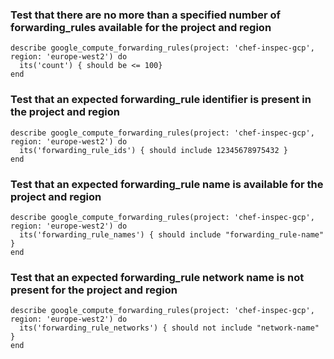 ### Test that there are no more than a specified number of forwarding_rules available for the project and region

    describe google_compute_forwarding_rules(project: 'chef-inspec-gcp', region: 'europe-west2') do
      its('count') { should be <= 100}
    end

### Test that an expected forwarding_rule identifier is present in the project and region

    describe google_compute_forwarding_rules(project: 'chef-inspec-gcp', region: 'europe-west2') do
      its('forwarding_rule_ids') { should include 12345678975432 }
    end


### Test that an expected forwarding_rule name is available for the project and region

    describe google_compute_forwarding_rules(project: 'chef-inspec-gcp', region: 'europe-west2') do
      its('forwarding_rule_names') { should include "forwarding_rule-name" }
    end

### Test that an expected forwarding_rule network name is not present for the project and region

    describe google_compute_forwarding_rules(project: 'chef-inspec-gcp', region: 'europe-west2') do
      its('forwarding_rule_networks') { should not include "network-name" }
    end